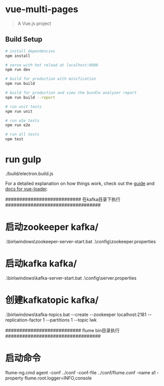 # vue-multi-pages

> A Vue.js project

## Build Setup

``` bash
# install dependencies
npm install

# serve with hot reload at localhost:8080
npm run dev

# build for production with minification
npm run build

# build for production and view the bundle analyzer report
npm run build --report

# run unit tests
npm run unit

# run e2e tests
npm run e2e

# run all tests
npm test
```

# run gulp
./build/electron.build.js

For a detailed explanation on how things work, check out the [guide](http://vuejs-templates.github.io/webpack/) and [docs for vue-loader](http://vuejs.github.io/vue-loader).


########################### 在kafka目录下执行 ##################################

# 启动zookeeper kafka/
.\bin\windows\zookeeper-server-start.bat .\config\zookeeper.properties


# 启动kafka kafka/
.\bin\windows\kafka-server-start.bat .\config\server.properties

# 创建kafkatopic  kafka/
.\bin\windows\kafka-topics.bat --create --zookeeper localhost:2181 --replication-factor 1 --partitions 1 --topic lwk


########################### flume bin目录执行 ##################################
# 启动命令
flume-ng.cmd  agent -conf ../conf  -conf-file ../conf/flume.conf  -name a1  -property flume.root.logger=INFO,console 
